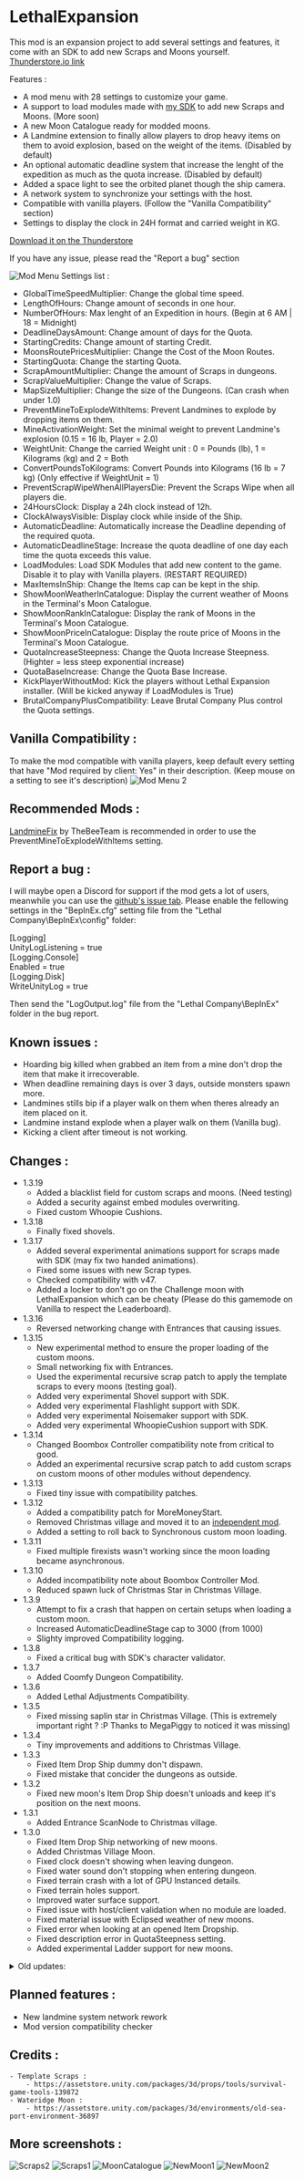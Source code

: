# LethalExpansion

 This mod is an expansion project to add several settings and features, it come with an SDK to add new Scraps and Moons yourself.  
 [Thunderstore.io link](https://thunderstore.io/c/lethal-company/p/HolographicWings/LethalExpansion/)

 Features :
 - A mod menu with 28 settings to customize your game.
 - A support to load modules made with [my SDK](https://github.com/HolographicWings/LethalSDK-Unity-Project) to add new Scraps and Moons. (More soon)
 - A new Moon Catalogue ready for modded moons.
 - A Landmine extension to finally allow players to drop heavy items on them to avoid explosion, based on the weight of the items. (Disabled by default)
 - An optional automatic deadline system that increase the lenght of the expedition as much as the quota increase. (Disabled by default)
 - Added a space light to see the orbited planet though the ship camera.
 - A network system to synchronize your settings with the host.
 - Compatible with vanilla players. (Follow the "Vanilla Compatibility" section)
 - Settings to display the clock in 24H format and carried weight in KG.

[Download it on the Thunderstore](https://thunderstore.io/c/lethal-company/p/HolographicWings/LethalExpansion/)
<!--[![Downloads badge](https://img.shields.io/github/downloads/HolographicWings/LethalExpansion/total.svg?style=for-the-badge)](https://github.com/HolographicWings/LethalExpansion/releases) -->

If you have any issue, please read the "Report a bug" section

![Mod Menu](https://raw.githubusercontent.com/HolographicWings/LethalExpansion/main/Screenshots/ModSettings.png "Mod Menu")
Settings list :
- GlobalTimeSpeedMultiplier: Change the global time speed.
- LengthOfHours: Change amount of seconds in one hour.
- NumberOfHours: Max lenght of an Expedition in hours. (Begin at 6 AM | 18 = Midnight)
- DeadlineDaysAmount: Change amount of days for the Quota.
- StartingCredits: Change amount of starting Credit.
- MoonsRoutePricesMultiplier: Change the Cost of the Moon Routes.
- StartingQuota: Change the starting Quota.
- ScrapAmountMultiplier: Change the amount of Scraps in dungeons.
- ScrapValueMultiplier: Change the value of Scraps.
- MapSizeMultiplier: Change the size of the Dungeons. (Can crash when under 1.0)
- PreventMineToExplodeWithItems: Prevent Landmines to explode by dropping items on them.
- MineActivationWeight: Set the minimal weight to prevent Landmine's explosion (0.15 = 16 lb, Player = 2.0)
- WeightUnit: Change the carried Weight unit : 0 = Pounds (lb), 1 = Kilograms (kg) and 2 = Both
- ConvertPoundsToKilograms: Convert Pounds into Kilograms (16 lb = 7 kg) (Only effective if WeightUnit = 1)
- PreventScrapWipeWhenAllPlayersDie: Prevent the Scraps Wipe when all players die.
- 24HoursClock: Display a 24h clock instead of 12h.
- ClockAlwaysVisible: Display clock while inside of the Ship.
- AutomaticDeadline: Automatically increase the Deadline depending of the required quota.
- AutomaticDeadlineStage: Increase the quota deadline of one day each time the quota exceeds this value.
- LoadModules: Load SDK Modules that add new content to the game. Disable it to play with Vanilla players. (RESTART REQUIRED)
- MaxItemsInShip: Change the Items cap can be kept in the ship.
- ShowMoonWeatherInCatalogue: Display the current weather of Moons in the Terminal's Moon Catalogue.
- ShowMoonRankInCatalogue: Display the rank of Moons in the Terminal's Moon Catalogue.
- ShowMoonPriceInCatalogue: Display the route price of Moons in the Terminal's Moon Catalogue.
- QuotaIncreaseSteepness: Change the Quota Increase Steepness. (Highter = less steep exponential increase)
- QuotaBaseIncrease: Change the Quota Base Increase.
- KickPlayerWithoutMod: Kick the players without Lethal Expansion installer. (Will be kicked anyway if LoadModules is True)
- BrutalCompanyPlusCompatibility: Leave Brutal Company Plus control the Quota settings.

## Vanilla Compatibility :
To make the mod compatible with vanilla players, keep default every setting that have "Mod required by client: Yes" in their description. (Keep mouse on a setting to see it's description)
![Mod Menu 2](https://raw.githubusercontent.com/HolographicWings/LethalExpansion/main/Screenshots/ModSettings2.png "Mod Menu 2")

## Recommended Mods :
[LandmineFix](https://thunderstore.io/c/lethal-company/p/TheBeeTeam/LandmineFix/) by TheBeeTeam is recommended in order to use the PreventMineToExplodeWithItems setting.

## Report a bug :
I will maybe open a Discord for support if the mod gets a lot of users, meanwhile you can use the [github's issue tab](https://github.com/HolographicWings/LethalExpansion/issues).
Please enable the fellowing settings in the "BepInEx.cfg" setting file from the "Lethal Company\BepInEx\config\" folder:  
  
[Logging]  
UnityLogListening = true  
[Logging.Console]  
Enabled = true  
[Logging.Disk]  
WriteUnityLog = true  
  
Then send the "LogOutput.log" file from the "Lethal Company\BepInEx\" folder in the bug report.  

## Known issues :
- Hoarding big killed when grabbed an item from a mine don't drop the item that make it irrecoverable.
- When deadline remaining days is over 3 days, outside monsters spawn more.
- Landmines stills bip if a player walk on them when theres already an item placed on it.
- Landmine instand explode when a player walk on them (Vanilla bug).
- Kicking a client after timeout is not working.

## Changes :
- 1.3.19
	- Added a blacklist field for custom scraps and moons. (Need testing)
	- Added a security against embed modules overwriting.
	- Fixed custom Whoopie Cushions.
- 1.3.18
	- Finally fixed shovels.
- 1.3.17
	- Added several experimental animations support for scraps made with SDK (may fix two handed animations).
	- Fixed some issues with new Scrap types.
	- Checked compatibility with v47.
	- Added a locker to don't go on the Challenge moon with LethalExpansion which can be cheaty (Please do this gamemode on Vanilla to respect the Leaderboard).
- 1.3.16
	- Reversed networking change with Entrances that causing issues.
- 1.3.15
	- New experimental method to ensure the proper loading of the custom moons.
	- Small networking fix with Entrances.
	- Used the experimental recursive scrap patch to apply the template scraps to every moons (testing goal).
	- Added very experimental Shovel support with SDK.
	- Added very experimental Flashlight support with SDK.
	- Added very experimental Noisemaker support with SDK.
	- Added very experimental WhoopieCushion support with SDK.
- 1.3.14
	- Changed Boombox Controller compatibility note from critical to good.
	- Added an experimental recursive scrap patch to add custom scraps on custom moons of other modules without dependency.
- 1.3.13
	- Fixed tiny issue with compatibility patches.
- 1.3.12
	- Added a compatibility patch for MoreMoneyStart.
	- Removed Christmas village and moved it to an [independent mod](https://github.com/HolographicWings/ChristmasVillage_LethalCompany).
	- Added a setting to roll back to Synchronous custom moon loading.
- 1.3.11
	- Fixed multiple firexists wasn't working since the moon loading became asynchronous.
- 1.3.10
	- Added incompatibility note about Boombox Controller Mod.
	- Reduced spawn luck of Christmas Star in Christmas Village.
- 1.3.9
	- Attempt to fix a crash that happen on certain setups when loading a custom moon.
	- Increased AutomaticDeadlineStage cap to 3000 (from 1000)
	- Slighty improved Compatibility logging.
- 1.3.8
	- Fixed a critical bug with SDK's character validator.
- 1.3.7
	- Added Coomfy Dungeon Compatibility.
- 1.3.6
	- Added Lethal Adjustments Compatibility.
- 1.3.5
	- Fixed missing saplin star in Christmas Village. (This is extremely important right ? :P Thanks to MegaPiggy to noticed it was missing)
- 1.3.4
	- Tiny improvements and additions to Christmas Village.
- 1.3.3
	- Fixed Item Drop Ship dummy don't dispawn.
	- Fixed mistake that concider the dungeons as outside.
- 1.3.2
	- Fixed new moon's Item Drop Ship doesn't unloads and keep it's position on the next moons.
- 1.3.1
	- Added Entrance ScanNode to Christmas village.
- 1.3.0
	- Fixed Item Drop Ship networking of new moons.
	- Added Christmas Village Moon.
	- Fixed clock doesn't showing when leaving dungeon.
	- Fixed water sound don't stopping when entering dungeon.
	- Fixed terrain crash with a lot of GPU Instanced details.
	- Fixed terrain holes support.
	- Improved water surface support.
	- Fixed issue with host/client validation when no module are loaded.
	- Fixed material issue with Eclipsed weather of new moons.
	- Fixed error when looking at an opened Item Dropship.
	- Fixed description error in QuotaSteepness setting.
	- Added experimental Ladder support for new moons.
<details>
  <summary>Old updates:</summary>
	- 1.2.16
		- Compatibility patch for MoonOfTheDay mod.
	- 1.2.15
		- Removed a debuging test i forgot that made the seed always same. (thanks to @MaxWasUnavailable to noticed it)
	- 1.2.14
		- Attempt to fix generation desync once and for all! (Thanks to Olskor to helped me with this issue)
	- 1.2.13
		- Attempt to fix issue preventing to join someone already orbitting a modded moon.
		- Temporarily disabled the Version checker popup that was appearing sometimes outside of the Main Menu.
	- 1.2.12
		- Attempt to fix Weather desync.
	- 1.2.11
		- Fixed inside monsters spawning outside in custom moons.
	- 1.2.10
		- Fixed broken quota settings from 1.2.7.
	- 1.2.9
		- Reworked the assetbundles loading (again).
		- Fixed audio file registered with another name don't register properly.
	- 1.2.8
		- Ajusted default spawn weight for new scraps.
		- Ajusted version checker.
	- 1.2.7
		- Overall micro optimizations of assets made with SDK.
		- Wateridge optimization first pass.
		- Added Brutal Company Plus Compatibility.
		- Several improvement in scrap and moon loaders.
		- Security against template module overwrite.
		- Added a timeout before kick clients who don't answer to network sync packets (Not working).
		- Improved Configurable Popups focus.
		- Fixed external scan nodes.
		- Fixed custom audio files importation issues.
	- 1.2.6
		- More retrocompatibility with outdated modules.
		- Fixing some exceptions when missing ScanNode on new scraps.
	- 1.2.5
		- Better sound loader for new scraps and SDK asset banks.
	- 1.2.4
		- Added two settings to configure the quota increment.
		- Finished the Workaround for moons made with old versions of the SDK.
	- 1.2.3
		- Added a Workaround to keep minimal compatibility with moons made with old versions of the SDK and avoid crashing.
	- 1.2.2
		- Forgot to change the version number, occuring to always tell the mod is outdated.
		- Added a second fire exit to Wateridge to test the Fire Exit Amount implementation of the SDK
	- 1.2.1
		- Removed a debug message.
		- Nerfed Wateridge (less scraps, enemies spawn sooner).
	- 1.2.0
		- Network sync Rework (should fix the map generation desync).
		- Added a workaround when playing with HDLethalCompany and using new moons with a missing Volume Profile.
		- Added support for more Fire Exits in maps done with SDK.
		- Added Item Drop Ship support for moons done with SDK.
		- Fixed an issue that could break the new moons loading when missing modules.
		- Increased the mods setting menu size to be able to read the last settings' description.
		- Added settings to show or hide the Moons Current Weather, Dangeer Rank and Route Price.
		- Removed the Labyrinth added the Company Building, it was a test.
		- Added mod version to the Main Menu (compatible with MoreCompany).
		- Added a Configurable Popup hud for Contextual Notifications. :
		- Added a Version Checker.
		- Fixed Moon Route prices getting wrong after returned to Main Menu then joined a new Lobby.
	- 1.1.9 :
		- Fixed terrain shader making the game crash when loading a moon with a terrain.
	- 1.1.8 :
		- Fixed urgent bug with the new Modules loader.
	- 1.1.7 :
		- Reworked the Modules loader to make it compatible with LC_API and R2Modman.
		- New file extension for Modules.
	- 1.1.6 :
		- Renamed the Old Sea Port moon into Wateridge
		- Added Orbit prefab and description for Wateridge
		- Edited Wateridge scraps and monsters.
		- Fixed network desync with global time speed.
		- Added auto scroll in ship main monitor to see read text.
		- Fixed an issue that prevent the new moons to load after returned from lobby to main menu.
	- 1.1.5 :
		- Support for 1.1.5 version of SDK.
		- Minor fixes.
	- 1.1.4 :
		- Game Version 45 Ready.
		- Added some error catches for SDK.
	- 1.1.3 :
		- Fixed bundle loading issue.
	- 1.1.2 :
		- Fixed new landmine system wasn't working.
		- Fixed orbited moons stopping to show after leaving the Company Building.
	- 1.1.1 :
		- Fixed critical issue that prevent the mod to load.
	- 1.1.0 :
		- Support for 1.1.0 version of SDK (Full custom moons support)
		- Removed useless assets and compressed the main skybox
	- 1.0.1 : Removed useless patches
</details>

## Planned features :
- New landmine system network rework
- Mod version compatibility checker

## Credits :
	- Template Scraps :
		- https://assetstore.unity.com/packages/3d/props/tools/survival-game-tools-139872
	- Wateridge Moon :
		- https://assetstore.unity.com/packages/3d/environments/old-sea-port-environment-36897

## More screenshots :
![Scraps2](https://raw.githubusercontent.com/HolographicWings/LethalExpansion/main/Screenshots/Scraps2.png "Scraps2")
![Scraps1](https://raw.githubusercontent.com/HolographicWings/LethalExpansion/main/Screenshots/Scraps1.png "Scraps1")
![MoonCatalogue](https://raw.githubusercontent.com/HolographicWings/LethalExpansion/main/Screenshots/MoonCatalogue.png "MoonCatalogue")
![NewMoon1](https://raw.githubusercontent.com/HolographicWings/LethalExpansion/main/Screenshots/NewMoon1.png "NewMoon1")
![NewMoon2](https://raw.githubusercontent.com/HolographicWings/LethalExpansion/main/Screenshots/NewMoon2.png "NewMoon2")

